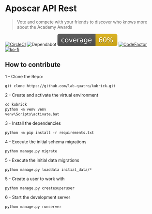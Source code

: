 # Aposcar API Rest

> Vote and compete with your friends to discover who knows more about the Academy Awards

[![CircleCI](https://circleci.com/gh/lab-quatro/kubrick.svg?style=svg)](https://app.circleci.com/pipelines/github/lab-quatro/kubrick)
![Dependabot](https://badgen.net/dependabot/badge-gen/lab-quatro/kubrick?icon=dependabot)
![Coverage](coverage.svg)
[![CodeFactor](https://www.codefactor.io/repository/github/lab-quatro/kubrick/badge)](https://www.codefactor.io/repository/github/lab-quatro/kubrick)
<br />
[![ko-fi](https://www.ko-fi.com/img/githubbutton_sm.svg)](https://ko-fi.com/I2I32TNLJ)


## How to contribute

1 - Clone the Repo:
```
git clone https://github.com/lab-quatro/kubrick.git
```

2 - Create and activate the virtual environment

```
cd kubrick
python -m venv venv
venv\Scripts\activate.bat
```

3 - Install the dependencies
```
python -m pip install -r requirements.txt
```

4 - Execute the initial schema migrations
```
python manage.py migrate
```

5 - Execute the initial data migrations
```
python manage.py loaddata initial_data/*
```

5 - Create a user to work with
```
python manage.py createsuperuser
```

6 - Start the development server
```
python manage.py runserver
```
